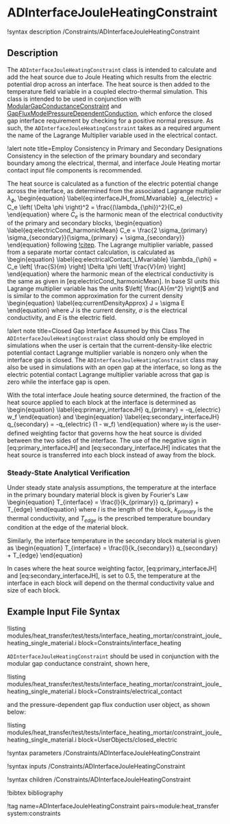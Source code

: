 # ADInterfaceJouleHeatingConstraint

!syntax description /Constraints/ADInterfaceJouleHeatingConstraint

## Description

The `ADInterfaceJouleHeatingConstraint` class is intended to calculate and add the heat source due to Joule Heating which results from the electric potential drop across an interface.
The heat source is then added to the temperature field variable  in a coupled electro-thermal simulation.
This class is intended to be used in conjunction with [ModularGapConductanceConstraint](ModularGapConductanceConstraint.md) and [GapFluxModelPressureDependentConduction](GapFluxModelPressureDependentConduction.md), which enforce the closed gap interface requirement by checking for a positive normal pressure.
As such, the `ADInterfaceJouleHeatingConstraint` takes as a required argument the name of the Lagrange Multiplier variable used in the electrical contact.

!alert note title=Employ Consistency in Primary and Secondary Designations
Consistency in the selection of the primary boundary and secondary boundary among the electrical, thermal, and interface Joule Heating mortar contact input file components is recommended.

The heat source is calculated as a function of the electric potential change across the interface, as determined from the associated Lagrange multiplier $\lambda_{\phi}$,
\begin{equation}
  \label{eq:interfaceJH_fromLMvariable}
   q_{electric} = C_e \left( \Delta \phi \right)^2 = \frac{(\lambda_{\phi})^2}{C_e}
\end{equation}
where $C_e$ is the harmonic mean of the electrical conductivity of the primary and secondary blocks,
\begin{equation}
  \label{eq:electricCond_harmonicMean}
  C_e = \frac{2 \sigma_{primary} \sigma_{secondary}}{\sigma_{primary} + \sigma_{secondary}}
\end{equation}
following [!citep](cincotti2007modeling).
The Lagrange multiplier variable, passed from a separate mortar contact calculation, is calculated as
\begin{equation}
  \label{eq:electricalContact_LMvariable}
  \lambda_{\phi} = C_e \left[ \frac{S}{m} \right] \Delta \phi  \left[ \frac{V}{m} \right]
\end{equation}
where the harmonic mean of the electrical conductivity is the same as given in [eq:electricCond_harmonicMean].
In base SI units this Lagrange multiplier variable has the units $\left[ \frac{A}{m^2} \right]$ and is similar to the common approximation for the current density
\begin{equation}
  \label{eq:currentDensityApprox}
  J = \sigma E
\end{equation}
where $J$ is the current density, $\sigma$ is the electrical conductivity, and $E$ is the electric field.


!alert note title=Closed Gap Interface Assumed by this Class
The `ADInterfaceJouleHeatingConstraint` class should only be employed in simulations when the user is certain that the current-density-like electric potential contact Lagrange multiplier variable is nonzero only when the interface gap is closed. The `ADInterfaceJouleHeatingConstraint` class may also be used in simulations with an open gap at the interface, so long as the electric potential contact Lagrange multiplier variable across that gap is zero while the interface gap is open.

With the total interface Joule heating source determined, the fraction of the heat source applied to each block at the interface is determined as
\begin{equation}
  \label{eq:primary_interfaceJH}
  q_{primary} = -q_{electric} w_f
\end{equation}
and
\begin{equation}
  \label{eq:secondary_interfaceJH}
  q_{secondary} = -q_{electric} (1 - w_f)
\end{equation}
where $w_f$ is the user-defined weighting factor that governs how the heat source is divided between the two sides of the interface.
The use of the negative sign in [eq:primary_interfaceJH] and [eq:secondary_interfaceJH] indicates that the heat source is transferred into each block instead of away from the block.

### Steady-State Analytical Verification

Under steady state analysis assumptions, the temperature at the interface in the primary boundary material block is given by Fourier's Law
\begin{equation}
  T_{interface} = \frac{l}{k_{primary}} q_{primary} + T_{edge}
\end{equation}
where $l$ is the length of the block, $k_{primary}$ is the thermal conductivity, and $T_{edge}$ is the prescribed temperature boundary condition at the edge of the material block.

Similarly, the interface temperature in the secondary block material is given as
\begin{equation}
  T_{interface} = \frac{l}{k_{secondary}} q_{secondary} + T_{edge}
\end{equation}

In cases where the heat source weighting factor, [eq:primary_interfaceJH] and [eq:secondary_interfaceJH], is set to 0.5, the temperature at the interface in each block will depend on the thermal conductivity value and size of each block.

## Example Input File Syntax

!listing modules/heat_transfer/test/tests/interface_heating_mortar/constraint_joule_heating_single_material.i block=Constraints/interface_heating

`ADInterfaceJouleHeatingConstraint` should be used in conjunction with the modular gap conductance constraint, shown here,

!listing modules/heat_transfer/test/tests/interface_heating_mortar/constraint_joule_heating_single_material.i block=Constraints/electrical_contact

and the pressure-dependent gap flux conduction user object, as shown below:

!listing modules/heat_transfer/test/tests/interface_heating_mortar/constraint_joule_heating_single_material.i block=UserObjects/closed_electric

!syntax parameters /Constraints/ADInterfaceJouleHeatingConstraint

!syntax inputs /Constraints/ADInterfaceJouleHeatingConstraint

!syntax children /Constraints/ADInterfaceJouleHeatingConstraint

!bibtex bibliography

!tag name=ADInterfaceJouleHeatingConstraint pairs=module:heat_transfer system:constraints
